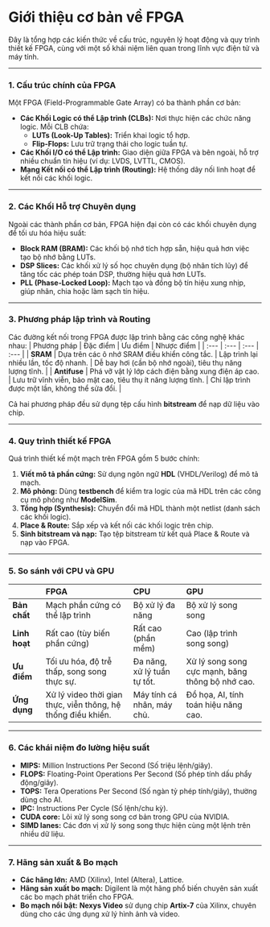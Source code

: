 # Giới thiệu cơ bản về FPGA
Đây là tổng hợp các kiến thức về cấu trúc, nguyên lý hoạt động và quy trình thiết kế FPGA, cùng với một số khái niệm liên quan trong lĩnh vực điện tử và máy tính.

---
### 1. Cấu trúc chính của FPGA
Một FPGA (Field-Programmable Gate Array) có ba thành phần cơ bản:
* **Các Khối Logic có thể Lập trình (CLBs):** Nơi thực hiện các chức năng logic. Mỗi CLB chứa:
    * **LUTs (Look-Up Tables):** Triển khai logic tổ hợp.
    * **Flip-Flops:** Lưu trữ trạng thái cho logic tuần tự.
* **Các Khối I/O có thể Lập trình:** Giao diện giữa FPGA và bên ngoài, hỗ trợ nhiều chuẩn tín hiệu (ví dụ: LVDS, LVTTL, CMOS).
* **Mạng Kết nối có thể Lập trình (Routing):** Hệ thống dây nối linh hoạt để kết nối các khối logic.

---
### 2. Các Khối Hỗ trợ Chuyên dụng
Ngoài các thành phần cơ bản, FPGA hiện đại còn có các khối chuyên dụng để tối ưu hóa hiệu suất:
* **Block RAM (BRAM):** Các khối bộ nhớ tích hợp sẵn, hiệu quả hơn việc tạo bộ nhớ bằng LUTs.
* **DSP Slices:** Các khối xử lý số học chuyên dụng (bộ nhân tích lũy) để tăng tốc các phép toán DSP, thường hiệu quả hơn LUTs.
* **PLL (Phase-Locked Loop):** Mạch tạo và đồng bộ tín hiệu xung nhịp, giúp nhân, chia hoặc làm sạch tín hiệu.

---
### 3. Phương pháp lập trình và Routing
Các đường kết nối trong FPGA được lập trình bằng các công nghệ khác nhau:
| Phương pháp | Đặc điểm | Ưu điểm | Nhược điểm |
| :--- | :--- | :--- | :--- |
| **SRAM** | Dựa trên các ô nhớ SRAM điều khiển công tắc. | Lập trình lại nhiều lần, tốc độ nhanh. | Dễ bay hơi (cần bộ nhớ ngoài), tiêu thụ năng lượng tĩnh. |
| **Antifuse** | Phá vỡ vật lý lớp cách điện bằng xung điện áp cao. | Lưu trữ vĩnh viễn, bảo mật cao, tiêu thụ ít năng lượng tĩnh. | Chỉ lập trình được một lần, không thể sửa đổi. |

Cả hai phương pháp đều sử dụng tệp cấu hình **bitstream** để nạp dữ liệu vào chip.

---
### 4. Quy trình thiết kế FPGA
Quá trình thiết kế một mạch trên FPGA gồm 5 bước chính:
1.  **Viết mô tả phần cứng:** Sử dụng ngôn ngữ **HDL** (VHDL/Verilog) để mô tả mạch.
2.  **Mô phỏng:** Dùng **testbench** để kiểm tra logic của mã HDL trên các công cụ mô phỏng như **ModelSim**.
3.  **Tổng hợp (Synthesis):** Chuyển đổi mã HDL thành một netlist (danh sách các khối logic).
4.  **Place & Route:** Sắp xếp và kết nối các khối logic trên chip.
5.  **Sinh bitstream và nạp:** Tạo tệp bitstream từ kết quả Place & Route và nạp vào FPGA.

---
### 5. So sánh với CPU và GPU
| | **FPGA** | **CPU** | **GPU** |
| :--- | :--- | :--- | :--- |
| **Bản chất** | Mạch phần cứng có thể lập trình | Bộ xử lý đa năng | Bộ xử lý song song |
| **Linh hoạt** | Rất cao (tùy biến phần cứng) | Rất cao (phần mềm) | Cao (lập trình song song) |
| **Ưu điểm** | Tối ưu hóa, độ trễ thấp, song song thực sự. | Đa năng, xử lý tuần tự tốt. | Xử lý song song cực mạnh, băng thông bộ nhớ cao. |
| **Ứng dụng** |	Xử lý video thời gian thực, viễn thông, hệ thống điều khiển.|	Máy tính cá nhân, máy chủ.|	Đồ họa, AI, tính toán hiệu năng cao.|
---
### 6. Các khái niệm đo lường hiệu suất
* **MIPS:** Million Instructions Per Second (Số triệu lệnh/giây).
* **FLOPS:** Floating-Point Operations Per Second (Số phép tính dấu phẩy động/giây).
* **TOPS:** Tera Operations Per Second (Số ngàn tỷ phép tính/giây), thường dùng cho AI.
* **IPC:** Instructions Per Cycle (Số lệnh/chu kỳ).
* **CUDA core:** Lõi xử lý song song cơ bản trong GPU của NVIDIA.
* **SIMD lanes:** Các đơn vị xử lý song song thực hiện cùng một lệnh trên nhiều dữ liệu.

---
### 7. Hãng sản xuất & Bo mạch
* **Các hãng lớn:** AMD (Xilinx), Intel (Altera), Lattice.
* **Hãng sản xuất bo mạch:** Digilent là một hãng phổ biến chuyên sản xuất các bo mạch phát triển cho FPGA.
* **Bo mạch nổi bật:** **Nexys Video** sử dụng chip **Artix-7** của Xilinx, chuyên dùng cho các ứng dụng xử lý hình ảnh và video.